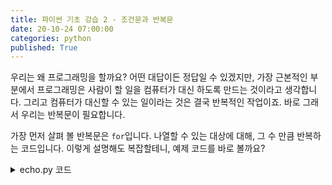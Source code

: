 ```yaml
---
title: 파이썬 기초 강습 2 - 조건문과 반복문
date: 20-10-24 07:00:00
categories: python
published: True
---
```


우리는 왜 프로그래밍을 할까요? 어떤 대답이든 정답일 수 있겠지만, 가장 근본적인 부분에서 프로그래밍은 사람이 할 일을 컴퓨터가 대신 하도록 만드는 것이라고 생각합니다. 그리고 컴퓨터가 대신할 수 있는 일이라는 것은 결국 반복적인 작업이죠. 바로 그래서 우리는 반복문이 필요합니다.

가장 먼저 살펴 볼 반복문은 `for`입니다. 나열할 수 있는 대상에 대해, 그 수 만큼 반복하는 코드입니다. 이렇게 설명해도 복잡할테니, 예제 코드를 바로 볼까요?

<details>
  <summary markdown='span'>echo.py 코드</summary>
~~~python
def echo(in_string):
  print(in_string)

for letter in "Hello, world!":
  print(letter)

>>>
H
e
l
l
o
,

 w
 o
 r
 l
 d
 !
~~~
</details>
무슨 일이 일어난건지 이해하셨나요? "Hello, world!"라는 문자열 안의 모든 문자를 대상으로 해서 `print` 함수를 사용해주었습니다. 문자열 외에도 리스트와 딕셔너리 자료형에 대해 같은 방식으로 사용할 수 있습니다. 또한, 별도의 리스트가 아니라 정해진 수만큼 반복시킬 수도 있습니다.

~~~python
for i in range(10):
  print("Hello, world!")
~~~
이 코드를 통해 같은 동작인 `print("Hello, world!")`를 10번 반복시켰습니다. 그렇다면 기존의 echo 코드를 조금 바꿔볼까요?

~~~python
def echo(in_string):
  print(in_string)

for i in range(10):
  in_text = input("메아리 칠 문장을 입력하세요")
  echo(in_text)
~~~
이제 10번을 반복해서 메아리치게 할 수 있게 되었습니다. 더 많거나 적은 횟수를 원한다면 `range(10)`안의 숫자를 바꿔주면 됩니다. 하지만, 여전히 조금 아쉬운 부분이 있습니다. __아주 많이__ 할 수는 있어도, __무한히 많이__ 할 수는 없습니다. 그래서 이번에 살펴볼 반복문은 `while`입니다. while은 뒤에 오는 식이 참인 동안 while문 안의 코드를 반복 수행합니다. 비로소 질릴 때 까지 얼마든지 반복시킬 수 있게 된 것이죠.

~~~python
def echo(in_string):
    print(in_string)

while True:
    in_string = input("메아리 칠 문장을 입력하세요 : ")
    echo()
~~~

이제는 정말 메아리처럼, 입력을 해 주는 한 언제까지나 되풀이할 수 있게 됐습니다. 하지만 끝내는 방법을 모르겠네요. 콘솔에서 진행되고 있는 프로그램을 중단하는 단축키는 `Ctrl+C`입니다. 일단은 이 방법으로 프로그램을 종료하겠습니다. 그렇다면, 미리 약속된 특정한 단어나 문장을 입력했을 때 끝내도록 하면 좋겠습니다. 이러한 조건부 동작을 위해 조건문이 필요합니다.

## 조건문
~~~python
def echo(in_string):
    print(in_string)

while True:
    in_string = input("메아리 칠 문장을 입력하세요 : ")
    if (in_string == "끝"):
        break
    else:
        echo()
~~~

새롭게 추가된 코드를 조금 들여다 볼까요? `if (in_string == "끝"):`에서 `==`는 앞의 것과 뒤의 것이 같은지 비교한다는 의미입니다. 이 경우엔, 입력받은 값인 `in_string`이 `"끝"`이라는 문자열인지 확인한다는 의미입니다. `if`구문에 속하는 코드는 조건문이 참일 때, 수행됩니다. 즉 입력받은 값이 "끝"일 때, `break`를 한다는 얘기입니다. `break`는 반복문을 강제로 끝내는 명령어입니다. 그 다음 줄인 `else`는, 앞선 같은 수준의 조건문이 모두 거짓일 때 수행하겠다는 선언입니다. 지금은 조건문이 `if (in_string == "끝")` 밖에 없었으니, "끝"이 아닌 모든 입력값에 대해서 `echo(in_string)`을 수행한다는 뜻입니다. 이로써 "끝"을 입력하기 전에는 무한히 반복되는 메아리 프로그램을 만들 수 있었습니다.

그럼 지금까지 배운 내용을 바탕으로 해서 간단한 게임을 만들어 보겠습니다. 야구 게임을 만들겁니다. 숫자에 중복이 없는 임의의 네자리 숫자를 맞추는 게임이죠. 필요한 것을 정리해 볼까요?

- 정해진 정답값(숫자로만 구성된 문자열)
- 입력값
- 정답값과 입력값의 비교
- 결과 출력
- 위 과정의 반복

<details>
  <summary markdown='span'>
  baseball.py 코드
  </summary>
~~~python
def baseball(goal):
  for inning in range(9):
    ball = 0
    strike = 0
    print("%d회 공격" %inning+1)
    guess = input("입력해주세요 : ")
    for index in range(4):
      letter = guess[index]
        if (letter in answer):
            if (letter == answer[index]):
                strike += 1
            else:
                ball += 1
    if (strike > 3):
        print("You win!")
    else:
        print("%dB%dS" %(ball, strike))

answer = "1357"
baseball(answer)
~~~

이로서 야구 게임을 만들었습니다. 하지만 아직 갈 길이 멉니다. 게임이 의도된 대로 네 자리의 겹치지 않는 숫자만을 입력한다면 좋겠지만, 얼마든지 잘못 입력할 가능성이 있고 그에 따라서 기회가 허비될 가능성이 있습니다. 생각해 볼 수 있는 입력값 오류의 경우는 총 세 가지입니다.

1. 입력값이 숫자가 아닐 때
2. 입력값의 길이가 4가 아닐 때
3. 입력값에 중복되는 수가 있을 때

이 세 가지 경우를 검사하는 함수를 만들어 보겠습니다.

~~~python
def check_validity(target_str):
  if !(target_str.isdigit()):
    print("입력값이 숫자가 아닙니다")
    return False
  elif len(target_str) != 4:
    print("입력한 숫자가 네 개가 아닙니다")
    return False
  else:
    for i in range(3):
      for j in range(i+1, 4):
        if (target_str[i] == target_str[j]):
          print("중복되는 숫자가 있습니다")
          return False

def baseball(goal):
  for inning in range(9):
    ball = 0
    strike = 0
    print("%d회 공격" %inning+1)
    while True:
      guess = input("입력해주세요 : ")
      if (check_validity):
        break
    for index in range(4):
      letter = guess[index]
        if (letter in answer):
            if (letter == answer[index]):
                strike += 1
            else:
                ball += 1
    if (strike > 3):
        print("You win!")
    else:
        print("%dB%dS" %(ball, strike))

answer = "1357"
baseball(answer)
~~~
<details>



하지만, 이렇게 해서야 매번 정해진 숫자인 1357을 맞추는 게임이 되고 말겠지요. 일단은 2인용 게임이라는 가정 하에 한 사람은 숫자를 정하고 한 사람은 맞추는 방식으로 개선해보겠습니다. 더불어서, 앞서 배워 본 `while`과 `break`를 이용해 특정한 명령어를 입력하기 전까지 반복되는 프로그램으로 개선해 보겠습니다.

<details>
  <summary markdown='span'>
  baseball.py 코드
  </summary>
~~~python
def check_validity(target_str):
  if !(target_str.isdigit()):
    print("입력값이 숫자가 아닙니다")
    return False
  elif len(target_str) != 4:
    print("입력한 숫자가 네 개가 아닙니다")
    return False
  else:
    for i in range(3):
      for j in range(i+1, 4):
        if (target_str[i] == target_str[j]):
          print("중복되는 숫자가 있습니다")
          return False

def baseball(goal):
  for inning in range(9):
    ball = 0
    strike = 0
    print("%d회 공격" %(inning+1))
    while True:
      guess = input("입력해주세요 : ")
      if (check_validity):
        break
    for index in range(4):
      letter = guess[index]
        if (letter in answer):
            if (letter == answer[index]):
                strike += 1
            else:
                ball += 1
    if (strike > 3):
        print("You win!")
    else:
        print("%dB%dS" %(ball, strike))

while True:
  answer = input("맞춰야 할 값을 입력해 주세요 : ")
  if (answer == "끝"):
    break
  print('\n'*40)
  baseball(answer)
~~~
<details>

이제 우리는 의도한 대로 작동하는 야구 게임을 작성하는 데 성공했습니다. 혼자서도 게임을 플레이 할 수 있도록 랜덤하게 숫자를 생성하는 기능이나, 화면을 지워서 원하는 UI를 표현하면 좋겠지만, 그를 위해서는 패키지를 불러오고 사용하는 방법을 익혀야 합니다. 다음 시간에 마무리하기로 합니다.
